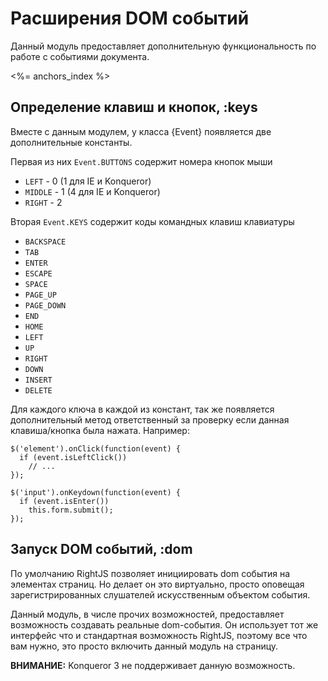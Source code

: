 # Расширения DOM событий

Данный модуль предоставляет дополнительную функциональность по работе с событиями документа.

<%= anchors_index %>

## Определение клавиш и кнопок, :keys

Вместе с данным модулем, у класса {Event} появляется две дополнительные константы.

Первая из них `Event.BUTTONS` содержит номера кнопок мыши

* `LEFT` - 0 (1 для IE и Konqueror)
* `MIDDLE` - 1 (4 для IE и Konqueror)
* `RIGHT` - 2

Вторая `Event.KEYS` содержит коды командных клавиш клавиатуры

* `BACKSPACE`
* `TAB`
* `ENTER`
* `ESCAPE`
* `SPACE`
* `PAGE_UP`
* `PAGE_DOWN`
* `END`
* `HOME`
* `LEFT`
* `UP`
* `RIGHT`
* `DOWN`
* `INSERT`
* `DELETE`

Для каждого ключа в каждой из констант, так же появляется дополнительный метод ответственный за
проверку если данная клавиша/кнопка была нажата. Например:

    $('element').onClick(function(event) {
      if (event.isLeftClick())
        // ...
    });

    $('input').onKeydown(function(event) {
      if (event.isEnter())
        this.form.submit();
    });

## Запуск DOM событий, :dom

По умолчанию RightJS позволяет инициировать dom события на элементах страниц. Но делает он
это виртуально, просто оповещая зарегистрированных слушателей искусственным объектом события.

Данный модуль, в числе прочих возможностей, предоставляет возможность создавать реальные
dom-события. Он использует тот же интерфейс что и стандартная возможность RightJS, поэтому
все что вам нужно, это просто включить данный модуль на страницу.

__ВНИМАНИЕ:__ Konqueror 3 не поддерживает данную возможность.

